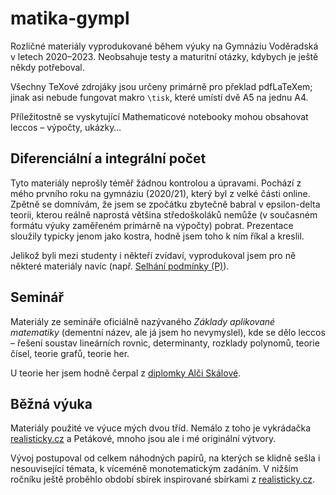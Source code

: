 # matika-gympl
Rozličné materiály vyprodukované během výuky na Gymnáziu Voděradská v letech 2020–2023.
Neobsahuje testy a maturitní otázky, kdybych je ještě někdy potřeboval.

Všechny TeXové zdrojáky jsou určeny primárně pro překlad pdfLaTeXem; jinak asi nebude fungovat makro `\tisk`, které umístí dvě A5 na jednu A4.

Příležitostně se vyskytující Mathematicové notebooky mohou obsahovat leccos – výpočty, ukázky…

## Diferenciální a integrální počet
Tyto materiály neprošly téměř žádnou kontrolou a úpravami.
Pochází z mého prvního roku na gymnáziu (2020/21), který byl z velké části online. Zpětně se domnívám, že jsem se zpočátku zbytečně babral v epsilon-delta teorii, kterou reálně naprostá většina středoškoláků nemůže (v současném formátu výuky zaměřeném primárně na výpočty) pobrat. Prezentace sloužily typicky jenom jako kostra, hodně jsem toho k ním říkal a kreslil.

Jelikož byli mezi studenty i někteří zvídaví, vyprodukoval jsem pro ně některé materiály navíc (např. [Selhání podmínky (P)](diferencialni_a_integralni_pocet/limity/lim_p_fail.pdf)).

## Seminář
Materiály ze semináře oficiálně nazývaného *Základy aplikované matematiky* (dementní název, ale já jsem ho nevymyslel), kde se dělo leccos – řešení soustav lineárních rovnic, determinanty, rozklady polynomů, teorie čísel, teorie grafů, teorie her.

U teorie her jsem hodně čerpal z [diplomky Alči Skálové](http://hdl.handle.net/20.500.11956/71391).

## Běžná výuka
Materiály použité ve výuce mých dvou tříd. Nemálo z toho je vykrádačka [realisticky.cz](http://www.realisticky.cz/) a Petákové, mnoho jsou ale i mé originální výtvory.

Vývoj postupoval od celkem náhodných papírů, na kterých se klidně sešla i nesouvisející témata, k víceméně monotematickým zadáním. V nižším ročníku ještě proběhlo období sbírek inspirované sbírkami z [realisticky.cz](http://www.realisticky.cz/).